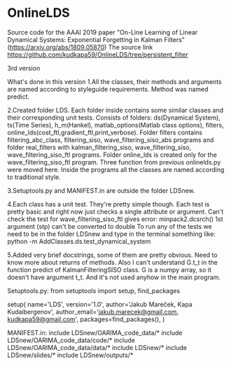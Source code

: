# OnlineLDS
Source code for the AAAI 2019 paper "On-Line Learning of Linear Dynamical Systems: Exponential Forgetting in Kalman Filters" (https://arxiv.org/abs/1809.05870)
The source link  https://github.com/kudkapa59/OnlineLDS/tree/persistent_filter

3rd version

What's done in this version
1.All the classes, their methods and arguments are named according to styleguide requirements. Method was named predict.

2.Created folder LDS. Each folder inside contains some similar classes and their corresponding unit tests. Consists of folders: ds(Dynamical System), ts(Time Series), h_m(Hankel), matlab_options(Matlab class options), filters, online_lds(cost_ftl,gradient_ftl,print_verbose).
Folder filters contains filtering_abc_class, filtering_siso, wave_filtering_siso_abs programs and folder real_filters with kalman_filtering_siso, wave_filtering_siso, wave_filtering_siso_ftl programs.
Folder online_lds is created only for the wave_filtering_siso_ftl program. Three function from previous onlinelds.py were moved here.
Inside the programs all the classes are named according to traditional style.

3.Setuptools.py and MANIFEST.in are outside the folder LDSnew.


4.Each class has a unit test. They're pretty simple though.   Each test is pretty basic and right now just checks a single attribute or argument. 
Can't check the test for wave_filtering_siso_ftl gives error:  minpack2.dcsrch() 1st argument (stp) can't be converted to double
To run any of the tests we need to be in the folder LDSnew and type in the terminal something like:
python -m AddClasses.ds.test_dynamical_system 

5.Added very brief docstrings, some of them are pretty obvious. Need to know more about returns of methods.
Also I can't understand G.t_t in the function predict of KalmanFilteringSISO class. G is a numpy array, so it doesn't have argument t_t. And it's not used anyhow in the main program.


Setuptools.py:
from setuptools import setup, find_packages

setup(
    name='LDS',
    version='1.0',
    author='Jakub Mareček, Kapa Kudaibergenov',
    author_email='jakub.marecek@gmail.com, kudkapa59@gmail.com',
    packages=find_packages(),
)

MANIFEST.in:
include LDSnew/OARIMA_code_data/*
include LDSnew/OARIMA_code_data/code/*
include LDSnew/OARIMA_code_data/data/*
include LDSnew/*
include LDSnew/slides/*
include LDSnew/outputs/*
